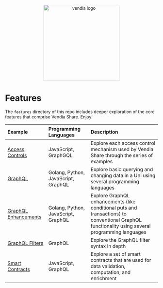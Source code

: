 <p align="center">
  <a href="https://vendia.net/">
    <img src="https://www.vendia.net/images/logo/black.svg" alt="vendia logo" width="250px">
  </a>
</p>

# Features
The `features` directory of this repo includes deeper exploration of the core features that comprise Vendia Share. Enjoy!

| Example | Programming Languages | Description |
|:---------|:---------|:---------|
| [Access Controls](share/access-controls/README.md) | JavaScript, GraphGQL| Explore each access control mechanism used by Vendia Share through the series of examples |
| [GraphQL](share/graphql/README.md) | Golang, Python, JavaScript, GraphQL | Explore basic querying and changing data in a Uni using several programming languages | 
| [GraphQL Enhancements](share/graphql-enhancements/README.md) | Golang, Python, JavaScript, GraphQL | Explore GraphQL enhancements (like conditional puts and transactions) to conventional GraphQL functionality using several programming languages | 
| [GraphQL Filters](share/graphql-filters/README.md) | GraphQL | Explore the GraphQL filter syntax in depth | 
| [Smart Contracts](share/smart-contracts/README.md) | JavaScript, GraphQL | Explore a set of smart contracts that are used for data validation, computation, and enrichment |
